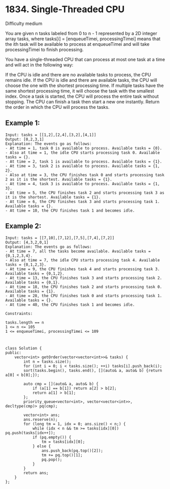 # 1834. Single-Threaded CPU
Difficulty medium

You are given n​​​​​​ tasks labeled from 0 to n - 1 represented by a 2D integer array tasks, where tasks[i] = [enqueueTimei, processingTimei] means that the i​​​​​​th​​​​ task will be available to process at enqueueTimei and will take processingTimei to finish processing.

You have a single-threaded CPU that can process at most one task at a time and will act in the following way:

If the CPU is idle and there are no available tasks to process, the CPU remains idle.
If the CPU is idle and there are available tasks, the CPU will choose the one with the shortest processing time. If multiple tasks have the same shortest processing time, it will choose the task with the smallest index.
Once a task is started, the CPU will process the entire task without stopping.
The CPU can finish a task then start a new one instantly.
Return the order in which the CPU will process the tasks.


## Example 1:
```
Input: tasks = [[1,2],[2,4],[3,2],[4,1]]
Output: [0,2,3,1]
Explanation: The events go as follows: 
- At time = 1, task 0 is available to process. Available tasks = {0}.
- Also at time = 1, the idle CPU starts processing task 0. Available tasks = {}.
- At time = 2, task 1 is available to process. Available tasks = {1}.
- At time = 3, task 2 is available to process. Available tasks = {1, 2}.
- Also at time = 3, the CPU finishes task 0 and starts processing task 2 as it is the shortest. Available tasks = {1}.
- At time = 4, task 3 is available to process. Available tasks = {1, 3}.
- At time = 5, the CPU finishes task 2 and starts processing task 3 as it is the shortest. Available tasks = {1}.
- At time = 6, the CPU finishes task 3 and starts processing task 1. Available tasks = {}.
- At time = 10, the CPU finishes task 1 and becomes idle.
```


## Example 2:
```
Input: tasks = [[7,10],[7,12],[7,5],[7,4],[7,2]]
Output: [4,3,2,0,1]
Explanation: The events go as follows:
- At time = 7, all the tasks become available. Available tasks = {0,1,2,3,4}.
- Also at time = 7, the idle CPU starts processing task 4. Available tasks = {0,1,2,3}.
- At time = 9, the CPU finishes task 4 and starts processing task 3. Available tasks = {0,1,2}.
- At time = 13, the CPU finishes task 3 and starts processing task 2. Available tasks = {0,1}.
- At time = 18, the CPU finishes task 2 and starts processing task 0. Available tasks = {1}.
- At time = 28, the CPU finishes task 0 and starts processing task 1. Available tasks = {}.
- At time = 40, the CPU finishes task 1 and becomes idle.
```


```
Constraints:

tasks.length == n
1 <= n <= 105
1 <= enqueueTimei, processingTimei <= 109
```


#
```
class Solution {
public:
    vector<int> getOrder(vector<vector<int>>& tasks) {
        int n = tasks.size();
        for (int i = 0; i < tasks.size(); ++i) tasks[i].push_back(i);
        sort(tasks.begin(), tasks.end(), [](auto& a, auto& b) {return a[0] < b[0];});

        auto cmp = [](auto& a, auto& b) {
            if (a[1] == b[1]) return a[2] > b[2];
            return a[1] > b[1];
        };
        priority_queue<vector<int>, vector<vector<int>>, decltype(cmp)> pq(cmp);

        vector<int> ans;
        ans.reserve(n);
        for (long tm = 1, idx = 0; ans.size() < n;) {
            while (idx < n && tm >= tasks[idx][0]) pq.push(tasks[idx++]);
            if (pq.empty()) {
                tm = tasks[idx][0];
            } else {
                ans.push_back(pq.top()[2]);
                tm += pq.top()[1];
                pq.pop();
            }
        }
        return ans;
    }
};
```